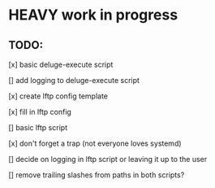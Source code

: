 # HEAVY work in progress

## TODO:
[x] basic deluge-execute script

[] add logging to deluge-execute script

[x] create lftp config template

[x] fill in lftp config

[] basic lftp script

[x] don't forget a trap (not everyone loves systemd)

[] decide on logging in lftp script or leaving it up to the user

[] remove trailing slashes from paths in both scripts?



